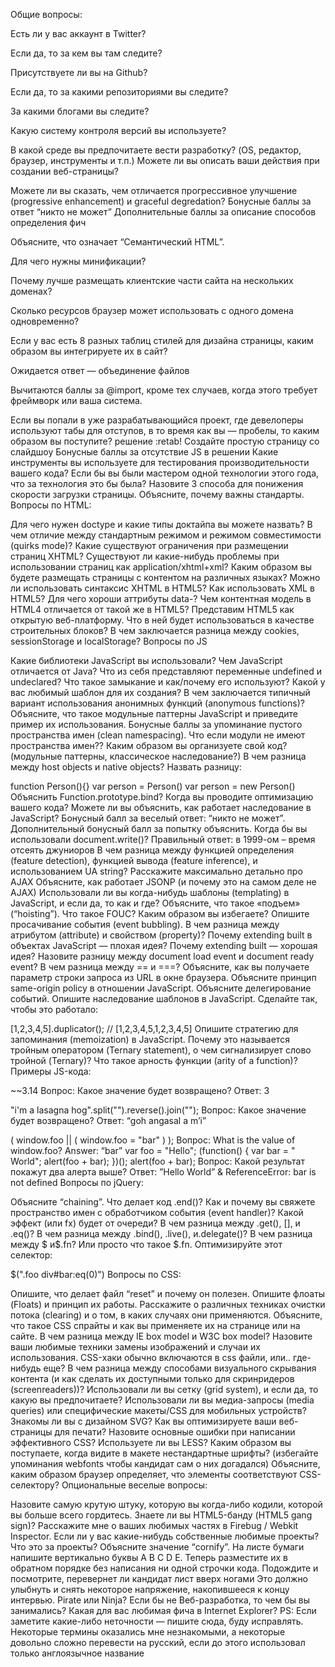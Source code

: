 Общие вопросы:

Есть ли у вас аккаунт в Twitter?

Если да, то за кем вы там следите?

Присутствуете ли вы на Github?

Если да, то за какими репозиториями вы следите?

За какими блогами вы следите?

Какую систему контроля версий вы используете?

В какой среде вы предпочитаете вести разработку? (OS, редактор, браузер, инструменты и т.п.)
Можете ли вы описать ваши действия при создании веб-страницы?

Можете ли вы сказать, чем отличается прогрессивное улучшение (progressive enhancement) и graceful degredation?
Бонусные баллы за ответ “никто не может”
Дополнительные баллы за описание способов определения фич

Объясните, что означает “Семантический HTML”.

Для чего нужны минификации?

Почему лучше размещать клиентские части сайта на нескольких доменах?

Сколько ресурсов браузер может использовать с одного домена одновременно?

Если у вас есть 8 разных таблиц стилей для дизайна страницы, каким образом вы интегрируете их в сайт?

Ожидается ответ — объединение файлов

Вычитаются баллы за @import, кроме тех случаев, когда этого требует фреймворк или ваша система.

Если вы попали в уже разрабатывающийся проект, где девелоперы используют табы для отступов, в то время как вы — пробелы, то каким образом вы поступите?
решение :retab!
Создайте простую страницу со слайдшоу
Бонусные баллы за отсутствие JS в решении
Какие инструменты вы используете для тестирования производительности вашего кода?
Если бы вы были мастером одной технологии этого года, что за технология это бы была?
Назовите 3 способа для понижения скорости загрузки страницы.
Объясните, почему важны стандарты.
Вопросы по HTML:

Для чего нужен doctype и какие типы доктайпа вы можете назвать?
В чем отличие между стандартным режимом и режимом совместимости (quirks mode)?
Какие существуют ограничения при размещении страниц XHTML?
Существуют ли какие-нибудь проблемы при использовании страниц как application/xhtml+xml?
Каким образом вы будете размещать страницы с контентом на различных языках?
Можно ли использовать синтаксис XHTML в HTML5? Как использовать XML в HTML5?
Для чего хороши аттрибуты data-?
Чем контентная модель в HTML4 отличается от такой же в HTML5?
Представим HTML5 как открытую веб-платформу. Что в ней будет использоваться в качестве строительных блоков?
В чем заключается разница между cookies, sessionStorage и localStorage?
Вопросы по JS

Какие библиотеки JavaScript вы использовали?
Чем JavaScript отличается от Java?
Что из себя представляют переменные undefined и undeclared?
Что такое замыкание и как/почему его используют?
Какой у вас любимый шаблон для их создания?
В чем заключается типичный вариант использования анонимных функций (anonymous functions)?
Объясните, что такое модульные паттерны JavaScript и приведите пример их использования.
Бонусные баллы за упоминание пустого пространства имен (clean namespacing).
Что если модули не имеют пространства имен??
Каким образом вы организуете свой код? (модульные паттерны, классическое наследование?)
В чем разница между host objects и native objects?
Назвать разницу:

function Person(){}
var person = Person()
var person = new Person()
Объяснить Function.prototype.bind?
Когда вы проводите оптимизацию вашего кода?
Можете ли вы объяснить, как работает наследование в JavaScript?
Бонусный балл за веселый ответ: “никто не может”.
Дополнительный бонусный балл за попытку объяснить.
Когда бы вы использовали document.write()?
Правильный ответ: в 1999-ом – время отсеять джуниоров
В чем разница между функцией определения (feature detection), функцией вывода (feature inference), и использованием UA string?
Расскажите максимально детально про AJAX
Объясните, как работает JSONP (и почему это на самом деле не AJAX)
Использовали ли вы когда-нибудь шаблоны (templating) в JavaScript, и если да, то как и где?
Объясните, что такое «подъем» (“hoisting”).
Что такое FOUC? Каким образом вы избегаете?
Опишите просачивание события (event bubbling).
В чем разница между атрибутом (attribute) и свойством (property)?
Почему extending built в объектах JavaScript — плохая идея?
Почему extending built — хорошая идея?
Назовите разницу между document load event и document ready event?
В чем разница между == и ===?
Объясните, как вы получаете параметр строки запроса из URL в окне браузера.
Объясните принцип same-origin policy в отношении JavaScript.
Объясните делегирование событий.
Опишите наследование шаблонов в JavaScript.
Сделайте так, чтобы это работало: 

[1,2,3,4,5].duplicator(); // [1,2,3,4,5,1,2,3,4,5]
Опишите стратегию для запоминания (memoization) в JavaScript.
Почему это называется тройным оператором (Ternary statement), о чем сигнализирует слово тройной (Ternary)?
Что такое арность функции (arity of a function)?
Примеры JS-кода:


~~3.14
Вопрос: Какое значение будет возвращено?
Ответ: 3

"i'm a lasagna hog".split("").reverse().join("");
Вопрос: Какое значение будет возвращено?
Ответ: “goh angasal a m’i”

( window.foo || ( window.foo = "bar" ) );
Вопрос: What is the value of window.foo?
Answer: “bar”
var foo = "Hello";
(function() { 
  var bar = " World"; 
  alert(foo + bar); 
})(); 
alert(foo + bar);
Вопрос: Какой результат покажут два алерта выше?
Ответ: ”Hello World” & ReferenceError: bar is not defined
Вопросы по jQuery:

Объясните “chaining”.
Что делает код .end()?
Как и почему вы свяжете пространство имен с обработчиком события (event handler)?
Какой эффект (или fx) будет от очереди?
В чем разница между .get(), [], и .eq()?
В чем разница между .bind(), .live(), и.delegate()?
В чем разница между $ и$.fn? Или просто что такое $.fn.
Оптимизируйте этот селектор:

$(".foo div#bar:eq(0)")
Вопросы по CSS:

Опишите, что делает файл “reset” и почему он полезен.
Опишите флоаты (Floats) и принцип их работы.
Расскажите о различных техниках очистки потока (clearing) и о том, в каких случаях они применяются.
Объясните, что такое CSS спрайты и как вы применяете их на странице или на сайте.
В чем разница между IE box model и W3C box model?
Назовите ваши любимые техники замены изображений и случаи их использования.
CSS-хаки обычно включаются в css файли, или.. где-нибудь еще?
В чем разница между способами визуального скрывания контента (и как сделать их доступными только для скринридеров (screenreaders))?
Использовали ли вы сетку (grid system), и если да, то какую вы предпочитаете?
Использовали ли вы медиа-запросы (media queries) или специфические макеты/CSS для мобильных устройств?
Знакомы ли вы с дизайном SVG?
Как вы оптимизируете ваши веб-страницы для печати?
Назовите основные ошибки при написании эффективного CSS?
Используете ли вы LESS?
Каким образом вы поступаете, когда видите в макете нестандартные шрифты? (избегайте упоминания webfonts чтобы кандидат сам о них догадался)
Объясните, каким образом браузер определяет, что элементы соответствуют CSS-селектору?
Опциональные веселые вопросы:

Назовите самую крутую штуку, которую вы когда-либо кодили, которой вы больше всего гордитесь.
Знаете ли вы HTML5-банду (HTML5 gang sign)?
Расскажите мне о ваших любимых частях в Firebug / Webkit Inspector.
Если ли у вас какие-нибудь собственные любимые проекты? Что это за проекты?
Объясните значение “cornify”.
На листе бумаги напишите вертикально буквы A B C D E. Теперь разместите их в обратном порядке без написания ни одной строчки кода.
Подождите и посмотрите, перевернет ли кандидат лист вверх ногами
Это должно улыбнуть и снять некоторое напряжение, накопившееся к концу интервью.
Pirate или Ninja?
Если бы не Веб-разработка, то чем бы вы занимались?
Какая для вас любимая фича в Internet Explorer?
PS: Если заметите какие-либо неточности — пишите сюда, буду исправлять. Некоторые термины оказались мне незнакомыми, а некоторые довольно сложно перевести на русский, если до этого использовал только англоязычное название
